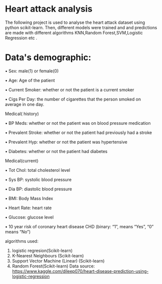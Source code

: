 # Heart attack analysis 
The following  project is used to analyse the heart attack dataset using python scikit-learn. Then, different models were trained and and predictions are made with different algorithms KNN,Random Forest,SVM,Logistic Regression etc .
# Data's demographic:
• Sex: male(1) or female(0) 

• Age: Age of the patient

• Current Smoker: whether or not the patient is a current smoker 

• Cigs Per Day: the number of cigarettes that the person smoked on average in one day.

Medical( history)

• BP Meds: whether or not the patient was on blood pressure medication 

• Prevalent Stroke: whether or not the patient had previously had a stroke

• Prevalent Hyp: whether or not the patient was hypertensive 

• Diabetes: whether or not the patient had diabetes 

Medical(current)

• Tot Chol: total cholesterol level 

• Sys BP: systolic blood pressure 

• Dia BP: diastolic blood pressure 

• BMI: Body Mass Index 

• Heart Rate: heart rate 

• Glucose: glucose level 

• 10 year risk of coronary heart disease CHD (binary: “1”, means “Yes”, “0” means “No”)

algorithms used:
1. logistic regresion(Scikit-learn)
2. K-Nearest Neighbours (Scikit-learn)
3. Support Vector Machine (Linear) (Scikit-learn)
4. Random Forest(Scikit-learn)
Data source: https://www.kaggle.com/dileep070/heart-disease-prediction-using-logistic-regression
